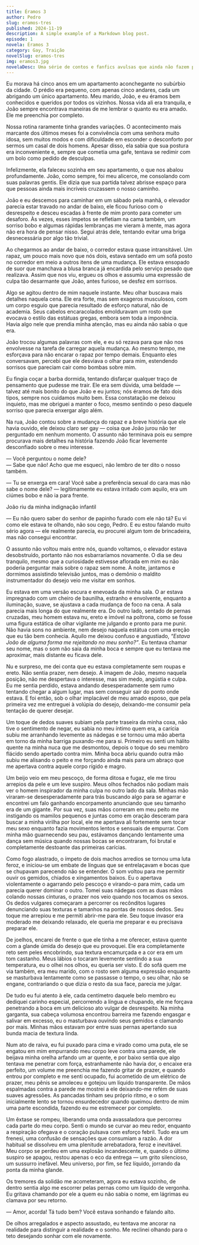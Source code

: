 ```yaml
---
title: Éramos 3
author: Pedro
slug: eramos-tres
published: 2024-11-19
description: A simple example of a Markdown blog post.
episode: 1
novela: Éramos 3
category: Gay, Traição
novelSlug: eramos-tres
img: eramos3.jpg
novelaDesc: Uma série de contos e fanfics avulsas que ainda não fazem parte de uma novela.
---
```


Eu morava há cinco anos em um apartamento aconchegante no subúrbio da cidade. O prédio era pequeno, com apenas cinco andares, cada um abrigando um único apartamento. Meu marido, João, e eu éramos bem conhecidos e queridos por todos os vizinhos. Nossa vida ali era tranquila, e João sempre encontrava maneiras de me lembrar o quanto eu era amado. Ele me preenchia por completo.

Nossa rotina raramente tinha grandes variações. O acontecimento mais marcante dos últimos meses foi a convivência com uma senhora muito idosa, sem muitos modos e com dificuldade em esconder o desconforto por sermos um casal de dois homens. Apesar disso, ela sabia que sua postura era inconveniente e, sempre que cometia uma gafe, tentava se redimir com um bolo como pedido de desculpas.

Infelizmente, ela faleceu sozinha em seu apartamento, o que nos abalou profundamente. João, como sempre, foi meu alicerce, me consolando com suas palavras gentis. Ele dizia que sua partida talvez abrisse espaço para que pessoas ainda mais incríveis cruzassem o nosso caminho.

João e eu descemos para caminhar em um sábado pela manhã, o elevador parecia estar travado no andar de baixo, ele ficou furioso com o desrespeito e desceu escadas à frente de mim pronto para cometer um desaforo. Às vezes, esses ímpetos se refletiam na cama também, um sorriso bobo e algumas rápidas lembranças me vieram à mente, mas agora não era hora de pensar nisso. Segui atrás dele, tentando evitar uma briga desnecessária por algo tão trivial.

Ao chegarmos ao andar de baixo, o corredor estava quase intransitável. Um rapaz, um pouco mais novo que nós dois, estava sentado em um sofá posto no corredor em meio a outros itens de uma mudança. Ele estava ensopado de suor que manchava a blusa branca já encardida pelo serviço pesado que realizava. Assim que nos viu, ergueu os olhos e assumiu uma expressão de culpa tão desarmante que João, antes furioso, se desfez em sorrisos.

Algo se agitou dentro de mim naquele instante. Meu olhar buscava mais detalhes naquela cena. Ele era forte, mas sem exageros musculosos, com um corpo esguio que parecia resultado de esforço natural, não de academia. Seus cabelos encaracolados emolduravam um rosto que evocava o estilo das estátuas gregas, embora sem toda a imponência. Havia algo nele que prendia minha atenção, mas eu ainda não sabia o que era.

João trocou algumas palavras com ele, e eu só rezava para que não nos envolvesse na tarefa de carregar aquela mudança. Ao mesmo tempo, me esforçava para não encarar o rapaz por tempo demais. Enquanto eles conversavam, percebi que ele desviava o olhar para mim, estendendo sorrisos que pareciam cair como bombas sobre mim.

Eu fingia coçar a barba dormida, tentando disfarçar qualquer traço de pensamento que pudesse me trair. Ele era sem dúvida, uma beldade — talvez até mais bonito do que João e eu juntos; nós éramos de fato dois tipos, sempre nos cuidamos muito bem. Essa constatação me deixou inquieto, mas me obriguei a manter o foco, mesmo sentindo o peso daquele sorriso que parecia enxergar algo além.

Na rua, João contou sobre a mudança do rapaz e a breve história que ele havia ouvido, ele deixou claro ser gay — coisa que João jurou não ter perguntado em nenhum momento. O assunto não terminava pois eu sempre procurava mais detalhes na história fazendo João ficar levemente desconfiado sobre o meu interesse.

— Você perguntou o nome dele?  
— Sabe que não! Acho que me esqueci, não lembro de ter dito o nosso também.

— Tu se enxerga em cara! Você sabe a preferência sexual do cara mas não sabe o nome dele? — legitimamente eu estava irritado com aquilo, era um ciúmes bobo e não ia para frente.

João riu da minha indignação infantil

— Eu não quero saber do senhor de papinho furado com ele não tá? Eu vi como ele estava te olhando, não sou cego, Pedro. E eu estou falando muito sério agora — ele realmente parecia, eu procurei algum tom de brincadeira, mas não consegui encontrar.

O assunto não voltou mais entre nós, quando voltamos, o elevador estava desobstruído, portanto não nos esbarraríamos novamente. O dia se deu tranquilo, mesmo que a curiosidade estivesse aflorada em mim eu não poderia perguntar mais sobre o rapaz sem nome. À noite, jantamos e dormimos assistindo televisão juntos, mas o demônio o maldito instrumentador do desejo veio me visitar em sonhos.

Eu estava em uma versão escura e enevoada da minha sala. O ar estava impregnado com um cheiro de baunilha, estranho e envolvente, enquanto a iluminação, suave, se ajustava a cada mudança de foco na cena. A sala parecia mais longa do que realmente era. Do outro lado, sentado de pernas cruzadas, meu homem estava nu, ereto e imóvel na poltrona, como se fosse uma figura estática de olhar vigilante me julgando e pronto para me punir. Não havia sons no ambiente, nem desejo naquela estátua com uma ereção que eu tão bem conhecia. Aquilo me deixou confuso e angustiado, _“Estava João de alguma forma me rejeitando no meu sonho?”_. Eu tentava chamar seu nome, mas o som não saia da minha boca e sempre que eu tentava me aproximar, mais distante eu ficava dele.

Nu e surpreso, me dei conta que eu estava completamente sem roupas e ereto. Não sentia prazer, nem desejo. A imagem de João, mesmo naquela posição, não me despertava o interesse, mas sim medo, angústia e culpa. Eu me sentia perdido, estava andando desesperadamente sem rumo tentando chegar a algum lugar, mas sem conseguir sair do ponto onde estava. E foi então, sob o olhar implacável de meu amado esposo, que pela primeira vez me entreguei à volúpia do desejo, deixando-me consumir pela tentação de querer desejar.

Um toque de dedos suaves subiam pela parte traseira da minha coxa, não tive o sentimento de negar, eu sabia no meu íntimo quem era, a carícia subiu me arranhando levemente as nádegas e se tornou uma mão aberta em torno da minha barriga puxando-me para si. Primeiro eu senti um hálito quente na minha nuca que me desmontou, depois o toque do seu membro flácido sendo apertado contra mim. Minha boca abriu quando outra mão subiu me alisando o peito e me forçando ainda mais para um abraço que me apertava contra aquele corpo rígido e magro.

Um beijo veio em meu pescoço, de forma ditosa e fugaz, ele me tirou arrepios da pele e um leve suspiro. Meus olhos fechados não podiam mais ver o homem inspirador da minha culpa no outro lado da sala. Minhas mão viraram-se desesperadamente para trás buscando algo para se agarrar e encontrei um falo ganhando encorpamento anunciando que seu tamanho era de um gigante. Por sua vez, suas mãos correram em meu peito me instigando os mamilos pequenos e juntas como em oração desceram para buscar a minha virilha por local, ele me apertava ali fortemente sem tocar meu sexo enquanto fazia movimentos lentos e sensuais de empurrar. Com minha mão guarnecendo seu pau, estávamos dançando lentamente uma dança sem música quando nossas bocas se encontraram, foi brutal e completamente destoante das primeiras carícias.

Como fogo alastrado, o ímpeto de dois machos arredios se tornou uma luta feroz, e iniciou-se um embate de línguas que se entrelaçavam e bocas que se chupavam parecendo não se entender. O som voltou para me permitir ouvir os gemidos, chiados e xingamentos baixos. Eu o apertava violentamente o agarrando pelo pescoço e virando-o para mim, cada um parecia querer dominar o outro. Tomei suas nádegas com as duas mãos colando nossas cinturas, o prazer nos veio quando nos tocamos os sexos. Os dedos vulgares começaram a percorrer os recônditos lugares denunciando suas texturas e tamanhos na pontas de nossos dedos. Seu toque me arrepiou e me permiti abrir-me para ele. Seu toque invasor era moderado me deixando relaxado, ele queria me preparar e eu precisava preparar ele.

De joelhos, encarei de frente o que ele tinha a me oferecer, estava quente com a glande úmida do desejo que eu provoquei. Ele era completamente reto sem peles encobrindo, sua textura encamurçada e a cor era em um tom castanho. Meus lábios o tocaram levemente sentindo a sua temperatura, eu o olhei nos olhos, eu queria ser visto. E do sofá quem me via também, era meu marido, com o rosto sem alguma expressão enquanto se masturbava lentamente como se passasse o tempo, o seu olhar, não se engane, contrariando o que dizia o resto da sua face, parecia me julgar.

De tudo eu fui atento à ele, cada centímetro daquele belo membro eu dediquei carinho especial, percorrendo a língua e chupando, ele me forçava penetrando a boca em um delicioso ato vulgar de desrespeito. Na minha garganta, sua cabeça volumosa encontrou barreira me fazendo engasgar e salivar em excesso, eu o masturbava ouvindo seus gemidos e clamando por mais. Minhas mãos estavam por entre suas pernas apertando sua bunda macia de textura linda.

Num ato de raiva, eu fui puxado para cima e virado como uma puta, ele se engatou em mim empurrando meu corpo leve contra uma parede, ele beijava minha orelha arfando um ar quente, e por baixo sentia que algo tentava me penetrar com força, estranhamente não havia dor, o encaixe era perfeito, um volume me preenchia me fazendo gritar de prazer, e quando entrou por completo e me senti ocupado, fui acometido de um elétrico de prazer, meu pênis se amoleceu e gotejou um líquido transparente. De mãos espalmadas contra a parede me mostrei a ele deixando-me refém de suas suaves agressões. As pancadas tinham seu próprio ritmo, e o som inicialmente lento se tornou ensurdecedor quando queimou dentro de mim uma parte escondida, fazendo eu me estremecer por completo.

Um êxtase se rompeu, liberando uma onda avassaladora que percorreu cada parte do meu corpo. Senti o mundo se curvar ao meu redor, enquanto a respiração ofegava e o coração pulsava com esforço febril. Tudo era um frenesi, uma confusão de sensações que consumiam a razão. A dor habitual se dissolveu em uma plenitude arrebatadora, feroz e inevitável. Meu corpo se perdeu em uma explosão incandescente, e, quando o último suspiro se apagou, restou apenas o eco da entrega — um grito silencioso, um sussurro inefável. Meu universo, por fim, se fez líquido, jorrando da ponta da minha glande.

Os tremores da solidão me acometeram, agora eu estava sozinho, de dentro sentia algo me escorrer pelas pernas como um líquido de vergonha. Eu gritava chamando por ele a quem eu não sabia o nome, em lágrimas eu clamava por seu retorno.

— Amor, acorda! Tá tudo bem? Você estava sonhando e falando alto.

De olhos arregalados e aspecto assustado, eu tentava me ancorar na realidade para distinguir a realidade e o sonho. Me reclinei olhando para o teto desejando sonhar com ele novamente.